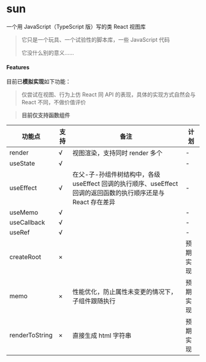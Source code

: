 # sun

一个用 JavaScript（TypeScript 版）写的类 React 视图库

> 它只是一个玩具、一个试验性的脚本库，一些 JavaScript 代码
>
> 它没什么别的意义……



#### Features

目前已**模拟实现**如下功能：

> 仅尝试在视图、行为上仿 React 同 API 的表现，具体的实现方式自然会与 React 不同，不做价值评价

> **目前仅支持函数组件**

| 功能点         | 支持 | 备注                                                         | 计划     |
| -------------- | ---- | ------------------------------------------------------------ | -------- |
| render         | √    | 视图渲染，支持同时 render 多个 <App />                       | -        |
| useState       | √    |                                                              | -        |
| useEffect      | √    | 在父-子-孙组件树结构中，各级 useEffect 回调的执行顺序、useEffect 回调的返回函数的执行顺序还是与 React 存在差异 | -        |
| useMemo        | √    |                                                              | -        |
| useCallback    | √    |                                                              | -        |
| useRef         | √    |                                                              | -        |
| createRoot     | ×    |                                                              | 预期实现 |
| memo           | ×    | 性能优化，防止属性未变更的情况下，子组件跟随执行             | 预期实现 |
| renderToString | ×    | 直接生成 html 字符串                                         | 预期实现 |



